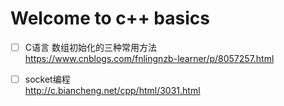 # Welcome to c++ basics

- [ ] C语言 数组初始化的三种常用方法<br>
https://www.cnblogs.com/fnlingnzb-learner/p/8057257.html

- [ ] socket编程<br>
http://c.biancheng.net/cpp/html/3031.html
